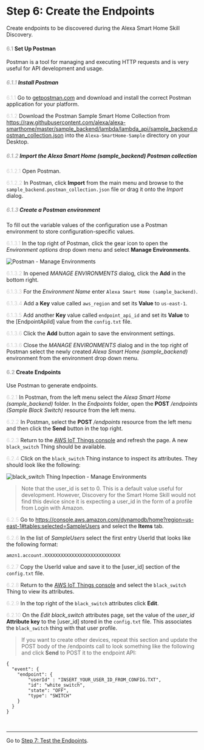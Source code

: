# Step 6: Create the Endpoints
Create endpoints to be discovered during the Alexa Smart Home Skill Discovery.


#### <span style="color:#aaa">6.1</span> Set Up Postman
Postman is a tool for managing and executing HTTP requests and is very useful for API development and usage.

##### <span style="color:#aaa">6.1.1</span> Install Postman
<span style="color:#ccc">6.1.1</span> Go to [getpostman.com](https://www.getpostman.com) and download and install the correct Postman application for your platform.

<span style="color:#ccc">6.1.2</span> Download the Postman Sample Smart Home Collection from https://raw.githubusercontent.com/alexa/alexa-smarthome/master/sample_backend/lambda/lambda_api/sample_backend.postman_collection.json into the `Alexa-SmartHome-Sample` directory on your Desktop.

##### <span style="color:#aaa">6.1.2</span> Import the *Alexa Smart Home (sample\_backend)* Postman collection

<span style="color:#ccc">6.1.2.1</span> Open Postman.

<span style="color:#ccc">6.1.2.2</span> In Postman, click **Import** from the main menu and browse to the `sample_backend.postman_collection.json` file or drag it onto the _Import_ dialog.

##### <span style="color:#aaa">6.1.3</span> Create a Postman environment
To fill out the variable values of the configuration use a Postman environment to store configuration-specific values.

<span style="color:#ccc">6.1.3.1</span> In the top right of Postman, click the gear icon to open the _Environment options_ drop down menu and select **Manage Environments**.

![Postman - Manage Environments](img/6.1.3.1-postman-manage-environments.png "Postman - Manage Environments")

<span style="color:#ccc">6.1.3.2</span> In opened _MANAGE ENVIRONMENTS_ dialog, click the **Add** in the bottom right.

<span style="color:#ccc">6.1.3.3</span> For the _Environment Name_ enter `Alexa Smart Home (sample_backend)`.

<span style="color:#ccc">6.1.3.4</span> Add a **Key** value called  `aws_region` and set its **Value** to `us-east-1`.

<span style="color:#ccc">6.1.3.5</span> Add another **Key** value called  `endpoint_api_id` and set its **Value** to the [EndpointApiId] value from the `config.txt` file.

<span style="color:#ccc">6.1.3.6</span> Click the **Add** button again to save the environment settings.

<span style="color:#ccc">6.1.3.6</span> Close the _MANAGE ENVIRONMENTS_ dialog and in the top right of Postman select the newly created *Alexa Smart Home (sample\_backend)* environment from the  environment drop down menu.

#### <span style="color:#aaa">6.2</span> Create Endpoints
Use Postman to generate endpoints.

<span style="color:#ccc">6.2.1</span> In Postman, from the left menu select the *Alexa Smart Home (sample\_backend)* folder. In the *Endpoints* folder, open the **POST** _/endpoints (Sample Black Switch)_ resource from the left menu.

<span style="color:#ccc">6.2.2</span> In Postman, select the **POST** _/endpoints_ resource from the left menu and then click the **Send** button in the top right.

<span style="color:#ccc">6.2.3</span> Return to the [AWS IoT Things console](https://console.aws.amazon.com/iotv2/home?region=us-east-1#/thinghub) and refresh the page. A new `black_switch` Thing should be available.

<span style="color:#ccc">6.2.4</span> Click on the `black_switch` Thing instance to inspect its attributes. They should look like the following:

![black_switch Thing Inpection - Manage Environments](img/6.2.4-thing-inspection.png "black_switch Thing Inspection")

> Note that the user_id is set to 0. This is a default value useful for development. However, Discovery for the Smart Home Skill would not find this device since it is expecting a user_id in the form of a profile from Login with Amazon.

<span style="color:#ccc">6.2.5</span> Go to https://console.aws.amazon.com/dynamodb/home?region=us-east-1#tables:selected=SampleUsers and select the **Items** tab.

<span style="color:#ccc">6.2.6</span> In the list of _SampleUsers_ select the first entry UserId that looks like the following format:
```
amzn1.account.XXXXXXXXXXXXXXXXXXXXXXXXXXXX
```
<span style="color:#ccc">6.2.7</span> Copy the UserId value and save it to the [user_id] section of the `config.txt` file.

<span style="color:#ccc">6.2.8</span> Return to the [AWS IoT Things console](https://console.aws.amazon.com/iotv2/home?region=us-east-1#/thinghub) and select the `black_switch` Thing to view its attributes.

<span style="color:#ccc">6.2.9</span> In the top right of the `black_switch` attributes click **Edit**.

<span style="color:#ccc">6.2.10</span> On the _Edit black_switch_ attributes page, set the value of the _user_id_ **Attribute key** to the [user_id] stored in the `config.txt` file. This associates the `black_switch` thing with that user profile.

> If you want to create other devices, repeat this section and update the POST body of the /endpoints call to look something like the following and click **Send** to POST it to the endpoint API:

```
{
  "event": {
    "endpoint": {
    	"userId" : "INSERT_YOUR_USER_ID_FROM_CONFIG.TXT",
    	"id": "white_switch",
    	"state": "OFF",
    	"type": "SWITCH"
    }
  }
}
```

<br>

____
Go to [Step 7: Test the Endpoints](007-setup-test-endpoints.md).
